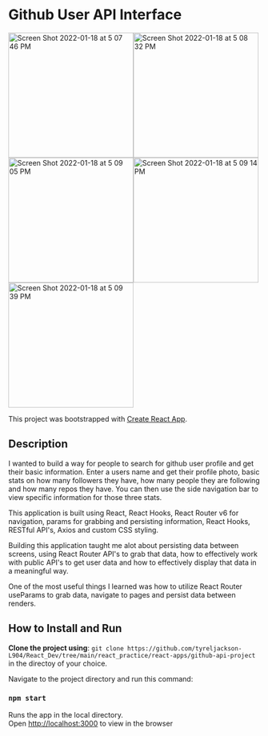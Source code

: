 # Github User API Interface

<img width="250" alt="Screen Shot 2022-01-18 at 5 07 46 PM" src="https://user-images.githubusercontent.com/57510291/150040408-2028dab9-baf4-4be9-a639-140ea939065c.png"><img width="250" alt="Screen Shot 2022-01-18 at 5 08 32 PM" src="https://user-images.githubusercontent.com/57510291/150040646-dd67e106-f622-43de-aa1d-5d512bbd0742.png"><img width="250" alt="Screen Shot 2022-01-18 at 5 09 05 PM" src="https://user-images.githubusercontent.com/57510291/150040651-449813ee-29e2-44ab-ab93-75a52b38ad6b.png"><img width="250" alt="Screen Shot 2022-01-18 at 5 09 14 PM" src="https://user-images.githubusercontent.com/57510291/150040658-78cd5846-4a11-49e0-8997-952521ede298.png"><img width="250" alt="Screen Shot 2022-01-18 at 5 09 39 PM" src="https://user-images.githubusercontent.com/57510291/150040666-e7ebe8d4-656b-4f33-9f28-fdddc5a625dd.png">

This project was bootstrapped with [Create React App](https://github.com/facebook/create-react-app).

## Description

I wanted to build a way for people to search for github user profile and get their basic information. 
Enter a users name and get their profile photo, basic stats on how many followers they have, how many people
they are following and how many repos they have. 
You can then use the side navigation bar to view specific information for those three stats.

This application is built using React, React Hooks, React Router v6 for navigation, params for grabbing and persisting information, 
React Hooks, RESTful API's, Axios and custom CSS styling.

Building this application taught me alot about persisting data between screens, using React Router API's to grab that data,
how to effectively work with public API's to get user data and how to effectively display that data in a meaningful way.

One of the most useful things I learned was how to utilize React Router useParams to grab data, navigate to pages and
persist data between renders.


## How to Install and Run

**Clone the project using**: 
`git clone https://github.com/tyreljackson-L904/React_Dev/tree/main/react_practice/react-apps/github-api-project`
in the directoy of your choice.

Navigate to the project directory and run this command:

### `npm start`

Runs the app in the local directory.\
Open [http://localhost:3000](http://localhost:3000) to view in the browser

